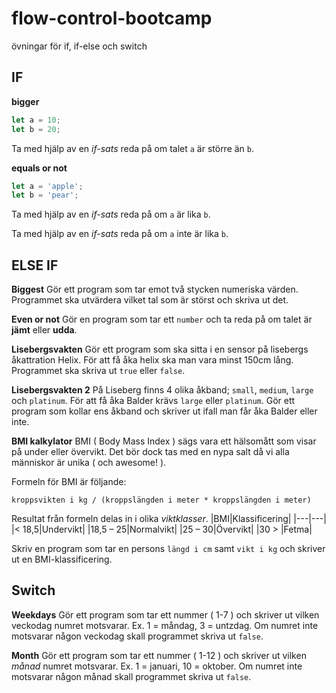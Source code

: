 # flow-control-bootcamp
övningar för if, if-else och switch

## IF

**bigger**
```js
let a = 10;
let b = 20;
```
Ta med hjälp av en *if-sats* reda på om talet ```a``` är större än ```b```.

**equals or not**
```js
let a = 'apple';
let b = 'pear';
```

Ta med hjälp av en *if-sats* reda på om ```a``` är lika ```b```.

Ta med hjälp av en *if-sats* reda på om ```a``` inte är lika ```b```.

## ELSE IF
**Biggest**
Gör ett program som tar emot två stycken numeriska värden. Programmet ska utvärdera vilket tal som är störst och skriva ut det.

**Even or not**
Gör en program som tar ett ```number```  och ta reda på om talet är **jämt** eller **udda**. 

**Lisebergsvakten**
Gör ett program som ska sitta i en sensor på lisebergs åkattration Helix. För att få åka helix ska man vara minst 150cm lång. Programmet ska skriva ut ```true``` eller ```false```.

**Lisebergsvakten 2**
På Liseberg finns 4 olika åkband; ```small```, ```medium```, ```large``` och ```platinum```. För att få åka Balder krävs ```large``` eller ```platinum```. 
Gör ett program som kollar ens åkband och skriver ut ifall man får åka Balder eller inte.


**BMI kalkylator**
BMI ( Body Mass Index ) sägs vara ett hälsomått som visar på under eller övervikt. Det bör dock tas med en nypa salt då vi alla människor är unika ( och awesome! ). 

Formeln för BMI är följande:
```
kroppsvikten i kg / (kroppslängden i meter * kroppslängden i meter) 
```

Resultat från formeln delas in i olika *viktklasser*.
|BMI|Klassificering|
|---|---|
|< 18,5|Undervikt|
|18,5 – 25|Normalvikt|
|25 – 30|Övervikt|
|30 > |Fetma|

Skriv en program som tar en persons ```längd i cm``` samt ```vikt i kg``` och skriver ut en BMI-klassificering.

## Switch 
**Weekdays**
Gör ett program som tar ett nummer ( 1-7 ) och skriver ut vilken veckodag numret motsvarar. Ex. 1 = måndag, 3 = untzdag.
Om numret inte motsvarar någon veckodag skall programmet skriva ut ```false```.

**Month**
Gör ett program som tar ett nummer ( 1-12 ) och skriver ut vilken *månad* numret motsvarar. Ex. 1 = januari, 10 = oktober.
Om numret inte motsvarar någon månad skall programmet skriva ut ```false```. 
